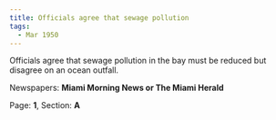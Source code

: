```yaml
---  
title: Officials agree that sewage pollution  
tags:  
  - Mar 1950  
---  
```

  
Officials agree that sewage pollution in the bay must be reduced but disagree on an ocean outfall.  
  
Newspapers: **Miami Morning News or The Miami Herald**  
  
Page: **1**, Section: **A** 
